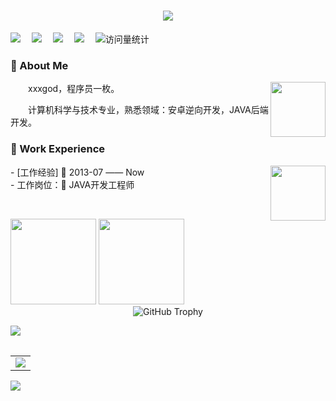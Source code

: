<h1 align="center"> <a href="https://sunguoqi.com/"> <img src="https://readme-typing-svg.herokuapp.com/?lines=[xxxgod]github首页;欢迎访问!&center=true&size=27"> </a> </h1>
 
  <!-- profile logo 个人资料徽标 -->
  <div>
    <a href="https://xxxgod.github.io/"><img src="https://img.shields.io/badge/Website-博客-8c36db" /></a>&emsp;
       <a href="https://"><img src="https://img.shields.io/badge/Tiktok-抖音-blue" /></a>&emsp;
    <a href="https://"><img src="https://img.shields.io/badge/WeChat-微信-07c160" /></a>&emsp;
    <a href="https://"><img src="https://img.shields.io/badge/Bilibili-B站-ff69b4" /></a>&emsp;
    <!-- visitor -->
    <img src="https://komarev.com/ghpvc/?username=xxxgod&label=Views&color=orange&style=flat" alt="访问量统计" />&emsp;
  </div>
  
<table>

### 🤺 About Me
<img align="right" width="88" src="https://cdn.jsdelivr.net/gh/sun0225SUN/sun0225SUN/assets/images/jobs.png" />
<p>&emsp;&emsp;xxxgod，程序员一枚。</p>
<p>&emsp;&emsp;计算机科学与技术专业，熟悉领域：安卓逆向开发，JAVA后端开发。</p>

### 🏢 Work Experience
<img align="right" width="88" src="https://cdn.jsdelivr.net/gh/sun0225SUN/sun0225SUN/assets/images/yuanze.png" />
- [工作经验] 📌 2013-07 —— Now <br>
- 工作岗位：📌  JAVA开发工程师
<p>&emsp;&emsp;</p>


<!-- github 统计 -->
<div align="left"> <img height="137px"  src="https://github-readme-stats.vercel.app/api?username=xxxgod&hide_title=true&hide_border=true&show_icons=trueline_height=21&text_color=000&icon_color=000&bg_color=0,ea6161,ffc64d,fffc4d,52fa5a&theme=graywhite" />
<img height="137px" src="https://github-readme-stats.vercel.app/api/top-langs/?username=xxxgod&hide_title=true&hide_border=true&layout=compact&langs_count=6&text_color=000&icon_color=fff&bg_color=0,52fa5a,4dfcff,c64dff&theme=graywhite" /> </div>

<!-- github 奖杯 -->
<div style="text-align: center;">
  <img 
    src="https://github-profile-trophy.vercel.app/?username=xxxgod" 
    alt="GitHub Trophy"
    style="max-width: 100%; height: auto; display: inline-block;"
  >
</div>

<!-- programming tool icon 编程工具图标 -->
<img src="https://skillicons.dev/icons?i=java,spring,mysql,redis,docker,jenkins,idea,git,ps,ai,cpp,css,html,js,mongodb,vscode,vue,jquery" /><br>

<!-- GitHub Activity Graph GitHub 活动图 -->
<table>
  <tr>
    <td>
      <picture>
        <source media="(prefers-color-scheme: dark)" srcset="https://github-readme-activity-graph.vercel.app/graph?username=xxxgod&theme=xcode&bg_color=FF000000&hide_border=true" />
        <source media="(prefers-color-scheme: light)" srcset="https://github-readme-activity-graph.vercel.app/graph?username=xxxgod&theme=xcode&bg_color=FF000000&color=000000&hide_border=true" />
        <img src="https://github-readme-activity-graph.vercel.app/graph?username=xxxgod&theme=xcode&bg_color=FF000000&hide_border=true" />
      </picture>
  </tr>
</table>

<!-- just img 图片 -->
<img src="https://cdn.jsdelivr.net/gh/sun0225SUN/sun0225SUN/assets/images/icon.png" /></div>


</table>


